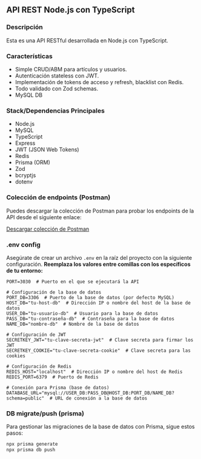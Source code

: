 ## API REST Node.js con TypeScript

### Descripción

Esta es una API RESTful desarrollada en Node.js con TypeScript. 

### Características

- Simple CRUD/ABM para artículos y usuarios.
- Autenticación stateless con JWT.
- Implementación de tokens de acceso y refresh, blacklist con Redis.
- Todo validado con Zod schemas.
- MySQL DB
 
### Stack/Dependencias Principales

- Node.js
- MySQL
- TypeScript
- Express
- JWT (JSON Web Tokens)
- Redis
- Prisma (ORM)
- Zod
- bcryptjs
- dotenv

### Colección de endpoints (Postman)

Puedes descargar la colección de Postman para probar los endpoints de la API desde el siguiente enlace:

[Descargar colección de Postman](https://github.com/pedroZarza/express-typescript-simple-api/blob/main/endpoint_collection/api-rest-practice%20testing.postman_collection.json)

### .env config

Asegúrate de crear un archivo `.env` en la raíz del proyecto con la siguiente configuración. **Reemplaza los valores entre comillas con los específicos de tu entorno:**

```env
PORT=3030  # Puerto en el que se ejecutará la API

# Configuración de la base de datos
PORT_DB=3306  # Puerto de la base de datos (por defecto MySQL)
HOST_DB="tu-host-db"  # Dirección IP o nombre del host de la base de datos
USER_DB="tu-usuario-db"  # Usuario para la base de datos
PASS_DB="tu-contraseña-db"  # Contraseña para la base de datos
NAME_DB="nombre-db"  # Nombre de la base de datos

# Configuración de JWT
SECRETKEY_JWT="tu-clave-secreta-jwt"  # Clave secreta para firmar los JWT
SECRETKEY_COOKIE="tu-clave-secreta-cookie"  # Clave secreta para las cookies

# Configuración de Redis
REDIS_HOST="localhost"  # Dirección IP o nombre del host de Redis
REDIS_PORT=6379  # Puerto de Redis

# Conexión para Prisma (base de datos)
DATABASE_URL="mysql://USER_DB:PASS_DB@HOST_DB:PORT_DB/NAME_DB?schema=public"  # URL de conexión a la base de datos
```
### DB migrate/push (prisma)

Para gestionar las migraciones de la base de datos con Prisma, sigue estos pasos:

```bash
npx prisma generate
npx prisma db push
```



